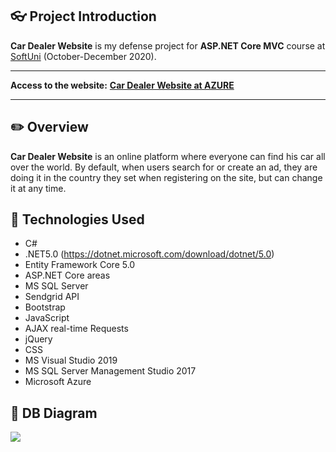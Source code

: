 ## :eyeglasses: Project Introduction

**Car Dealer Website** is my defense project for **ASP.NET Core MVC** course at [SoftUni](https://softuni.bg/ "SoftUni") (October-December 2020).

------------
**Access to the website:**
**[Car Dealer Website at AZURE](https://cardealerwebsite.azurewebsites.net)**

------------

## :pencil2: Overview

**Car Dealer Website**  is an online platform where everyone can find his car all over the world. By default, when users search for or create an ad, they are doing it in the country they set when registering on the site, but can change it at any time.

## :hammer: Technologies Used
- C#
- .NET5.0 (https://dotnet.microsoft.com/download/dotnet/5.0)
- Entity Framework Core 5.0
- ASP.NET Core areas
- MS SQL Server
- Sendgrid API
- Bootstrap
- JavaScript
- AJAX real-time Requests
- jQuery
- CSS
- MS Visual Studio 2019
- MS SQL Server Management Studio 2017
- Microsoft Azure


## :wrench: DB Diagram
![](https://res.cloudinary.com/dlxqza3bo/image/upload/v1608367784/DB_Diagram_nuh4iy.png)